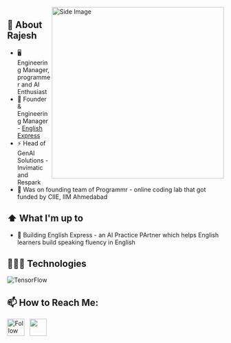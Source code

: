 

<img src="https://user-images.githubusercontent.com/74038190/225813708-98b745f2-7d22-48cf-9150-083f1b00d6c9.gif" alt="Side Image" align="right" width="400">


## :book: About Rajesh
- 🖥 Engineering Manager, programmer and AI Enthusiast 
- 💼 Founder & Engineering Manager - [English Express](https://www.englishexpress.ai/)
- ⚡  Head of GenAI Solutions - Invimatic and Respark
- 💬  Was on founding team of Programmr - online coding lab that got funded by CIIE, IIM Ahmedabad



## ⬆ What I'm up to
- 🔨 Building English Express - an AI Practice PArtner which helps English learners build speaking fluency in English


## 👨🏻‍💻 Technologies
![TensorFlow](https://img.shields.io/badge/-TensorFlow-000?&logo=TensorFlow)

## 📫 How to Reach Me:
[<img height="40" src="https://img.icons8.com/color/48/000000/linkedin.png" height="40em" align="center" alt="Follow Rajesh on LinkedIn" title="Follow Rajesh on LinkedIn"/>](https://www.linkedin.com/in/rajeshmoorjani) &nbsp; <a href="mailto:rajesh.moorjani@gmail.com"> <img height="40" src="https://img.icons8.com/fluent/48/000000/gmail.png" align="center" />
